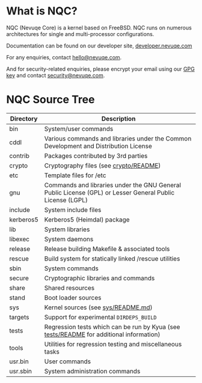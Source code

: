 What is NQC?
=============

NQC (Nevuqe Core) is a kernel based on FreeBSD. NQC runs on numerous architectures for single and multi-processor configurations.

Documentation can be found on our developer site, [developer.nevuqe.com](https://developer.nevuqe.com)

For any enquiries, contact hello@nevuqe.com.

And for security-related enquiries, please encrypt your email using our [GPG key](https://developer.nevuqe.com/keys/signing-key.asc) and contact security@nevuqe.com.

NQC Source Tree
================
| Directory | Description |
| --------- | ----------- |
| bin | System/user commands |
| cddl | Various commands and libraries under the Common Development and Distribution License |
| contrib | Packages contributed by 3rd parties |
| crypto | Cryptography files (see [crypto/README](crypto/README)) |
| etc | Template files for /etc |
| gnu | Commands and libraries under the GNU General Public License (GPL) or Lesser General Public License (LGPL) |
| include | System include files |
| kerberos5 | Kerberos5 (Heimdal) package |
| lib | System libraries |
| libexec | System daemons |
| release | Release building Makefile & associated tools |
| rescue | Build system for statically linked /rescue utilities |
| sbin | System commands |
| secure | Cryptographic libraries and commands |
| share | Shared resources |
| stand | Boot loader sources |
| sys | Kernel sources (see [sys/README.md](sys/README.md)) |
| targets | Support for experimental `DIRDEPS_BUILD` |
| tests | Regression tests which can be run by Kyua (see [tests/README](tests/README) for additional information) |
| tools | Utilities for regression testing and miscellaneous tasks |
| usr.bin | User commands |
| usr.sbin | System administration commands |
